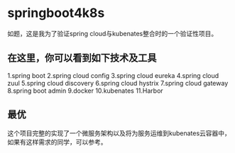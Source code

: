 # springboot4k8s
如题，这是我为了验证spring cloud与kubenates整合时的一个验证性项目。

## 在这里，你可以看到如下技术及工具
1.spring boot
2.spring cloud config
3.spring cloud eureka
4.spring cloud zuul
5.spring cloud discovery
6.spring cloud hystrix
7.spring cloud gateway
8.spring boot admin
9.docker
10.kubenates
11.Harbor

## 最优
这个项目完整的实现了一个微服务架构以及将为服务运维到kubenates云容器中，如果有这样需求的同学，可以参考。
